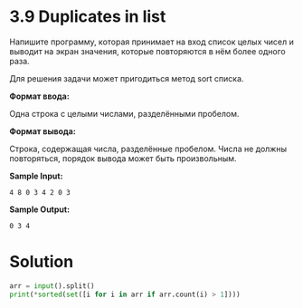 # 3.9 Duplicates in list
Напишите программу, которая принимает на вход список целых чисел и выводит на экран значения, которые повторяются в нём более одного раза.

Для решения задачи может пригодиться метод sort списка.

**Формат ввода:**

Одна строка с целыми числами, разделёнными пробелом.

**Формат вывода:**

Строка, содержащая числа, разделённые пробелом. Числа не должны повторяться, порядок вывода может быть произвольным.

**Sample Input:**
```
4 8 0 3 4 2 0 3
```
**Sample Output:**
```
0 3 4
```
# Solution
```python
arr = input().split()
print(*sorted(set([i for i in arr if arr.count(i) > 1])))
```
